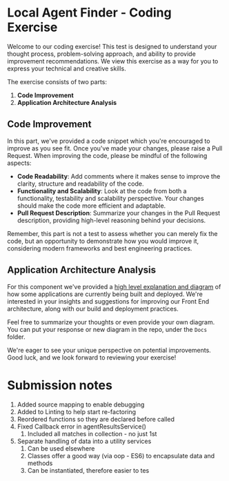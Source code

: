 # Local Agent Finder - Coding Exercise

Welcome to our coding exercise! This test is designed to understand your thought process, problem-solving approach, and ability to provide improvement recommendations. We view this exercise as a way for you to express your technical and creative skills.

The exercise consists of two parts:

1. **Code Improvement**
2. **Application Architecture Analysis**

## Code Improvement

In this part, we've provided a code snippet which you're encouraged to improve as you see fit. Once you've made your changes, please raise a Pull Request. When improving the code, please be mindful of the following aspects:

- **Code Readability**: Add comments where it makes sense to improve the clarity, structure and readability of the code.
- **Functionality and Scalability**: Look at the code from both a functionality, testability and scalability perspective. Your changes should make the code more efficient and adaptable.
- **Pull Request Description**: Summarize your changes in the Pull Request description, providing high-level reasoning behind your decisions.

Remember, this part is not a test to assess whether you can merely fix the code, but an opportunity to demonstrate how you would improve it, considering modern frameworks and best engineering practices.

## Application Architecture Analysis

For this component we've provided a [high level explanation and diagram](architecture.md) of how some applications are currently being built and deployed. We're interested in your insights and suggestions for improving our Front End architecture, along with our build and deployment practices.

Feel free to summarize your thoughts or even provide your own diagram. You can put your response or new diagram in the repo, under the `Docs` folder.

We're eager to see your unique perspective on potential improvements. Good luck, and we look forward to reviewing your exercise!

# Submission notes

1. Added source mapping to enable debugging
2. Added to Linting to help start re-factoring
3. Reordered functions so they are declared before called
4. Fixed Callback error in agentResultsService()
   1. Included all matches in collection - no just 1st
5. Separate handling of data into a utility services
   1. Can be used elsewhere
   2. Classes offer a good way (via oop - ES6) to encapsulate data and methods
   3. Can be instantiated, therefore easier to tes

